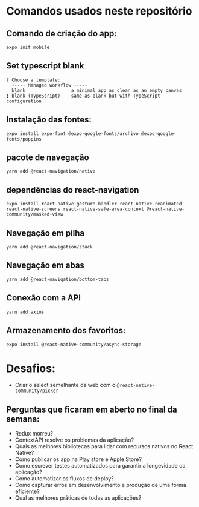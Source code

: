 # Comandos usados neste repositório

## Comando de criação do app:
```
expo init mobile
```
## Set typescript blank
```
? Choose a template: 
  ----- Managed workflow -----
  blank                 a minimal app as clean as an empty canvas 
❯ blank (TypeScript)    same as blank but with TypeScript configuration 
```
## Instalação das fontes:
```
expo install expo-font @expo-google-fonts/archivo @expo-google-fonts/poppins
```

## pacote de navegação
```
yarn add @react-navigation/native
```

## dependências do react-navigation
```
expo install react-native-gesture-handler react-native-reanimated react-native-screens react-native-safe-area-context @react-native-community/masked-view
```

## Navegação em pilha
```
yarn add @react-navigation/stack
```

## Navegação em abas
```
yarn add @react-navigation/bottom-tabs
```

## Conexão com a API
```
yarn add axios
```

## Armazenamento dos favoritos:
```
expo install @react-native-community/async-storage
```

# Desafios:

- Criar o select semelhante da web com o `@react-native-community/picker`

## Perguntas que ficaram em aberto no final da semana:
- Redux morreu?
- ContextAPI resolve os problemas da aplicação?
- Quais as melhores bibliotecas para lidar com recursos nativos no React Native?
- Como publicar os app na Play store e Apple Store?
- Como escrever testes automatizados para garantir a longevidade da aplicação?
- Como automatizar os fluxos de deploy?
- Como capturar erros em desenvolvimento e produção de uma forma eficiente?
- Qual as melhores práticas de todas as aplicações?